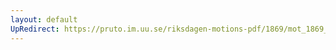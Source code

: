 ```yaml
---
layout: default
UpRedirect: https://pruto.im.uu.se/riksdagen-motions-pdf/1869/mot_1869__ak__91.pdf
---
```


